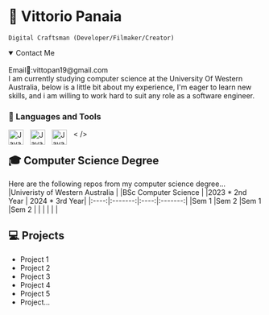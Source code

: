 # 🚀 Vittorio Panaia

`Digital Craftsman (Developer/Filmaker/Creator)`
<details open>
<summary>Contact Me</summary>
<br>
Email📧:vittopan19@gmail.com
</details>
I am currently studying computer science at the University Of Western Australia, below is a little bit about my experience, I'm eager to learn new skills, and i am willing to work hard to suit any role as a software engineer. 

### 🧰 Languages and Tools
<img align="left" alt="Java" width="30px" style="padding-right:10px;" src="https://cdn.jsdelivr.net/gh/devicons/devicon/icons/java/java-original.svg"/>
<img align="left" alt="Java" width="30px" style="padding-right:10px;" src="https://cdn.jsdelivr.net/gh/devicons/devicon/icons/python/python-original.svg"/>
<img align="left" alt="Java" width="30px" style="padding-right:10px;" src="https://cdn.jsdelivr.net/gh/devicons/devicon/icons/sqlite/sqlite-original.svg"/>
< />

## 🎓 Computer Science Degree
Here are the following repos from my computer science degree...
|Univeristy of Western Australia  |
|BSc Computer Science             |
|2023 * 2nd Year | 2024 * 3rd Year|
|:----:|:-------:|:----:|:-------:|
|Sem 1 |Sem 2    |Sem 1 |Sem 2    | 
|      |         |      |         | 
  
## 💻 Projects
- Project 1
- Project 2
- Project 3
- Project 4
- Project 5
- Project...



